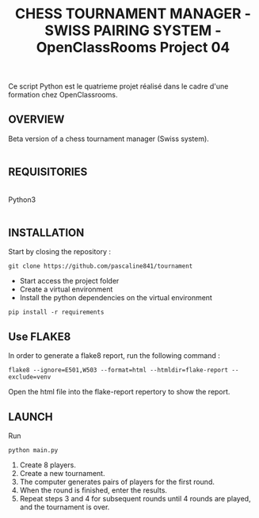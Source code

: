 <h1 align="center"><h1 align="center">CHESS TOURNAMENT MANAGER -  SWISS PAIRING SYSTEM -  OpenClassRooms Project 04 </h1><br>
<br>
Ce script Python est le quatrieme projet réalisé dans le cadre d'une formation chez OpenClassrooms.

## OVERVIEW
Beta version of a chess tournament manager (Swiss system).
<br>
<br>
## REQUISITORIES <br>
<br>
Python3<br>
<br>

## INSTALLATION 
Start by closing the repository :
```
git clone https://github.com/pascaline841/tournament
```
- Start access the project folder
- Create a virtual environment
- Install the python dependencies on the virtual environment
```
pip install -r requirements
```
## Use FLAKE8
In order to generate a flake8 report, run the following command :
```
flake8 --ignore=E501,W503 --format=html --htmldir=flake-report --exclude=venv
```
Open the html file into the flake-report repertory to show the report.

## LAUNCH 
Run 
```
python main.py
```
1. Create 8 players. <br>
2. Create a new tournament. <br>
3. The computer generates pairs of players for the first round. <br>
4. When the round is finished, enter the results. <br>
5. Repeat steps 3 and 4 for subsequent rounds until 4 rounds are played, and the tournament is over. <br>


